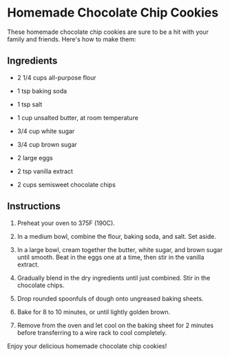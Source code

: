 # Homemade Chocolate Chip Cookies

These homemade chocolate chip cookies are sure to be a hit with your family and friends. Here's how to make them:

## Ingredients

- 2 1/4 cups all-purpose flour

- 1 tsp baking soda

- 1 tsp salt

- 1 cup unsalted butter, at room temperature

- 3/4 cup white sugar

- 3/4 cup brown sugar

- 2 large eggs

- 2 tsp vanilla extract

- 2 cups semisweet chocolate chips

## Instructions

1. Preheat your oven to 375F (190C).

2. In a medium bowl, combine the flour, baking soda, and salt. Set aside.

3. In a large bowl, cream together the butter, white sugar, and brown sugar until smooth. Beat in the eggs one at a time, then stir in the vanilla extract.

4. Gradually blend in the dry ingredients until just combined. Stir in the chocolate chips.

5. Drop rounded spoonfuls of dough onto ungreased baking sheets.

6. Bake for 8 to 10 minutes, or until lightly golden brown.

7. Remove from the oven and let cool on the baking sheet for 2 minutes before transferring to a wire rack to cool completely.

Enjoy your delicious homemade chocolate chip cookies!

